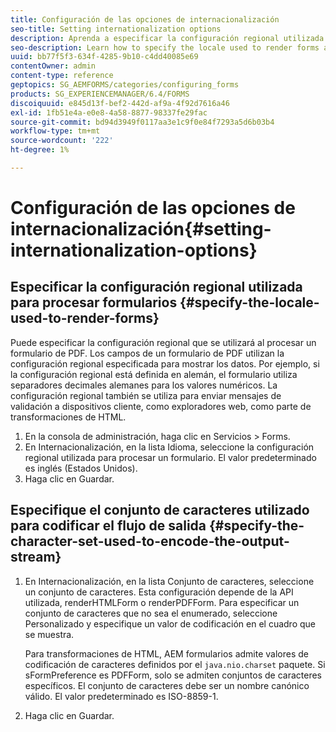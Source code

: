 ```yaml
---
title: Configuración de las opciones de internacionalización
seo-title: Setting internationalization options
description: Aprenda a especificar la configuración regional utilizada para procesar formularios y a especificar el conjunto de caracteres utilizado para codificar el flujo de salida.
seo-description: Learn how to specify the locale used to render forms and how to specify the character set used to encode the output stream.
uuid: bb77f5f3-634f-4285-9b10-c4dd40085e69
contentOwner: admin
content-type: reference
geptopics: SG_AEMFORMS/categories/configuring_forms
products: SG_EXPERIENCEMANAGER/6.4/FORMS
discoiquuid: e845d13f-bef2-442d-af9a-4f92d7616a46
exl-id: 1fb51e4a-e0e8-4a58-8877-98337fe29fac
source-git-commit: bd94d3949f0117aa3e1c9f0e84f7293a5d6b03b4
workflow-type: tm+mt
source-wordcount: '222'
ht-degree: 1%

---
```


# Configuración de las opciones de internacionalización{#setting-internationalization-options}

## Especificar la configuración regional utilizada para procesar formularios {#specify-the-locale-used-to-render-forms}

Puede especificar la configuración regional que se utilizará al procesar un formulario de PDF. Los campos de un formulario de PDF utilizan la configuración regional especificada para mostrar los datos. Por ejemplo, si la configuración regional está definida en alemán, el formulario utiliza separadores decimales alemanes para los valores numéricos. La configuración regional también se utiliza para enviar mensajes de validación a dispositivos cliente, como exploradores web, como parte de transformaciones de HTML.

1. En la consola de administración, haga clic en Servicios > Forms.
1. En Internacionalización, en la lista Idioma, seleccione la configuración regional utilizada para procesar un formulario. El valor predeterminado es inglés (Estados Unidos).
1. Haga clic en Guardar.

## Especifique el conjunto de caracteres utilizado para codificar el flujo de salida {#specify-the-character-set-used-to-encode-the-output-stream}

1. En Internacionalización, en la lista Conjunto de caracteres, seleccione un conjunto de caracteres. Esta configuración depende de la API utilizada, renderHTMLForm o renderPDFForm. Para especificar un conjunto de caracteres que no sea el enumerado, seleccione Personalizado y especifique un valor de codificación en el cuadro que se muestra.

   Para transformaciones de HTML, AEM formularios admite valores de codificación de caracteres definidos por el `java.nio.charset` paquete. Si sFormPreference es PDFForm, solo se admiten conjuntos de caracteres específicos. El conjunto de caracteres debe ser un nombre canónico válido. El valor predeterminado es ISO-8859-1.

1. Haga clic en Guardar.

